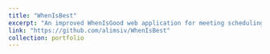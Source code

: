 ```yaml
---
title: "WhenIsBest"
excerpt: "An improved WhenIsGood web application for meeting scheduling."
link: "https://github.com/alimsiv/WhenIsBest"
collection: portfolio
---
```


